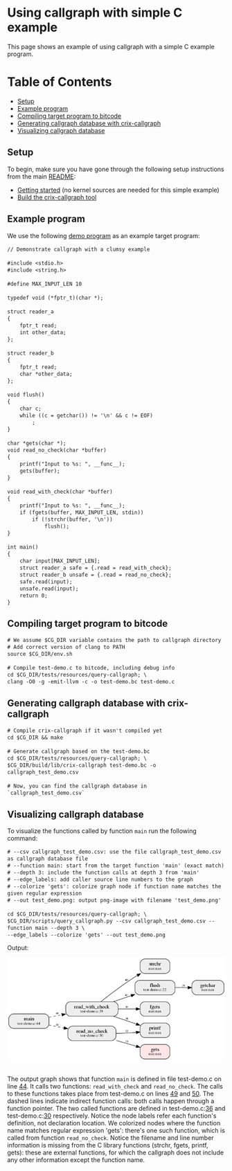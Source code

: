 # Using callgraph with simple C example

This page shows an example of using callgraph with a simple C example program.

Table of Contents
=================

* [Setup](#setup)
* [Example program](#example-program)
* [Compiling target program to bitcode](#compiling-target-program-to-bitcode)
* [Generating callgraph database with crix-callgraph](#generating-callgraph-database-with-crix-callgraph)
* [Visualizing callgraph database](#visualizing-callgraph-database)

## Setup
To begin, make sure you have gone through the following setup instructions from the main [README](../README.md):
- [Getting started](../README.md#getting-started) (no kernel sources are needed for this simple example)
- [Build the crix-callgraph tool](../README.md#build-the-crix-callgraph-tool)

## Example program
We use the following [demo program](../tests/resources/query-callgraph/test-demo.c) as an example target program:
```
// Demonstrate callgraph with a clumsy example

#include <stdio.h>
#include <string.h>

#define MAX_INPUT_LEN 10

typedef void (*fptr_t)(char *);

struct reader_a
{
    fptr_t read;
    int other_data;
};

struct reader_b
{
    fptr_t read;
    char *other_data;
};

void flush()
{
    char c;
    while ((c = getchar()) != '\n' && c != EOF)
        ;
}

char *gets(char *);
void read_no_check(char *buffer)
{
    printf("Input to %s: ", __func__);
    gets(buffer);
}

void read_with_check(char *buffer)
{
    printf("Input to %s: ", __func__);
    if (fgets(buffer, MAX_INPUT_LEN, stdin))
        if (!strchr(buffer, '\n'))
            flush();
}

int main()
{
    char input[MAX_INPUT_LEN];
    struct reader_a safe = {.read = read_with_check};
    struct reader_b unsafe = {.read = read_no_check};
    safe.read(input);
    unsafe.read(input);
    return 0;
}
```

## Compiling target program to bitcode
```
# We assume $CG_DIR variable contains the path to callgraph directory
# Add correct version of clang to PATH
source $CG_DIR/env.sh

# Compile test-demo.c to bitcode, including debug info
cd $CG_DIR/tests/resources/query-callgraph; \
clang -O0 -g -emit-llvm -c -o test-demo.bc test-demo.c
```

## Generating callgraph database with crix-callgraph
```
# Compile crix-callgraph if it wasn't compiled yet
cd $CG_DIR && make

# Generate callgraph based on the test-demo.bc
cd $CG_DIR/tests/resources/query-callgraph; \
$CG_DIR/build/lib/crix-callgraph test-demo.bc -o callgraph_test_demo.csv

# Now, you can find the callgraph database in `callgraph_test_demo.csv`
```

## Visualizing callgraph database

To visualize the functions called by function `main` run the following command:
```
# --csv callgraph_test_demo.csv: use the file callgraph_test_demo.csv as callgraph database file
# --function main: start from the target function 'main' (exact match) 
# --depth 3: include the function calls at depth 3 from 'main'
# --edge_labels: add caller source line numbers to the graph
# --colorize 'gets': colorize graph node if function name matches the given regular expression
# --out test_demo.png: output png-image with filename 'test_demo.png'

cd $CG_DIR/tests/resources/query-callgraph; \
$CG_DIR/scripts/query_callgraph.py --csv callgraph_test_demo.csv --function main --depth 3 \
--edge_labels --colorize 'gets' --out test_demo.png
```
Output:

<img src=test_demo.png>
<br /><br />

The output graph shows that function `main` is defined in file test-demo.c on line [44](https://github.com/elisa-tech/workgroups/blob/dc07cf1474f6c693f7087723f53e22c88a259d93/safety-architecture/tools/callgraph-tool/tests/resources/query-callgraph/test-demo.c#L44). It calls two functions: `read_with_check` and `read_no_check`. The calls to these functions takes place from test-demo.c on lines [49](https://github.com/elisa-tech/workgroups/blob/dc07cf1474f6c693f7087723f53e22c88a259d93/safety-architecture/tools/callgraph-tool/tests/resources/query-callgraph/test-demo.c#L49) and [50](https://github.com/elisa-tech/workgroups/blob/dc07cf1474f6c693f7087723f53e22c88a259d93/safety-architecture/tools/callgraph-tool/tests/resources/query-callgraph/test-demo.c#L50). The dashed lines indicate indirect function calls: both calls happen through a function pointer. The two called functions are defined in test-demo.c:[36](https://github.com/elisa-tech/workgroups/blob/dc07cf1474f6c693f7087723f53e22c88a259d93/safety-architecture/tools/callgraph-tool/tests/resources/query-callgraph/test-demo.c#L36) and test-demo.c:[30](https://github.com/elisa-tech/workgroups/blob/dc07cf1474f6c693f7087723f53e22c88a259d93/safety-architecture/tools/callgraph-tool/tests/resources/query-callgraph/test-demo.c#L30) respectively. Notice the node labels refer each function's definition, not declaration location. We colorized nodes where the function name matches regular expression 'gets': there's one such function, which is called from function `read_no_check`. Notice the filename and line number information is missing from the C library functions (strchr, fgets, printf, gets): these are external functions, for which the callgraph does not include any other information except the function name.
